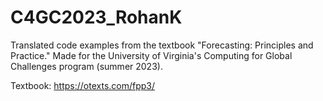 # C4GC2023_RohanK
Translated code examples from the textbook "Forecasting: Principles and Practice." Made for the University of Virginia's Computing for Global Challenges program (summer 2023).

Textbook: https://otexts.com/fpp3/
